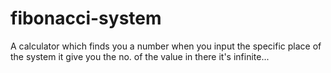 # fibonacci-system
A calculator which finds you a number when you input the specific place of the system it give you the no. of the value in there it's infinite...
